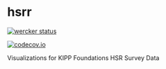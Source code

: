 # hsrr

[![wercker status](https://app.wercker.com/status/7a88b857e16a71791b37e057765f40d8/m "wercker status")](https://app.wercker.com/project/bykey/7a88b857e16a71791b37e057765f40d8)

[![codecov.io](http://codecov.io/github/chrishaid/hsrr/coverage.svg?branch=master)](http://codecov.io/github/chrishaid/hsrr?branch=master)

Visualizations for KIPP Foundations HSR Survey Data
